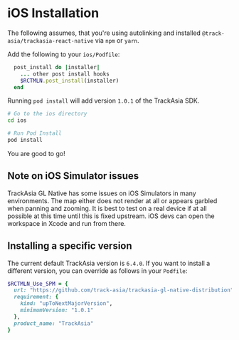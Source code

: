 # iOS Installation

The following assumes, that you're using autolinking and installed
`@track-asia/trackasia-react-native` via `npm` or `yarn`.

Add the following to your `ios/Podfile`:

```ruby
  post_install do |installer|
    ... other post install hooks
    $RCTMLN.post_install(installer)
  end
```

Running `pod install` will add version `1.0.1` of the TrackAsia SDK.

```sh
# Go to the ios directory
cd ios

# Run Pod Install
pod install
```

You are good to go!

## Note on iOS Simulator issues

TrackAsia GL Native has some issues on iOS Simulators in many
environments. The map either does not render at all or appears garbled when panning and zooming.
It is best to test on a real device if at all possible at this time
until this is fixed upstream. iOS devs can open the workspace in Xcode and run from there.

## Installing a specific version

The current default TrackAsia version is `6.4.0`.
If you want to install a different version, you can override as follows in
your `Podfile`:

```ruby
$RCTMLN_Use_SPM = {
  url: "https://github.com/track-asia/trackasia-gl-native-distribution",
  requirement: {
    kind: "upToNextMajorVersion",
    minimumVersion: "1.0.1"
  },
  product_name: "TrackAsia"
}
```
